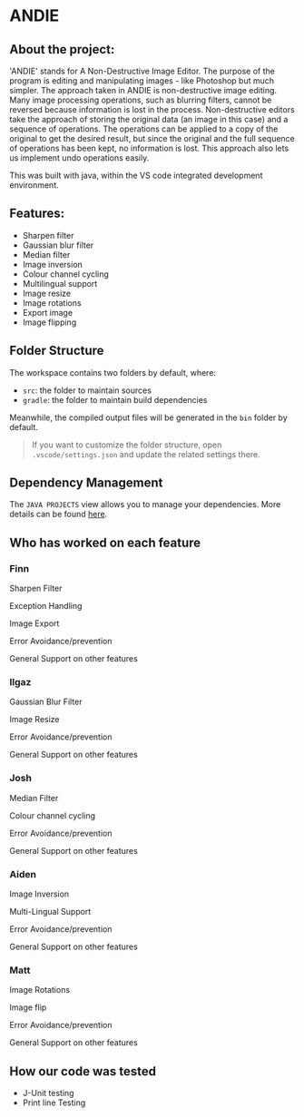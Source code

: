 #  **ANDIE**
## About the project:

'ANDIE' stands for A Non-Destructive Image Editor. The purpose of the program is editing and manipulating images - like Photoshop but much simpler. The approach taken in ANDIE is non-destructive image editing. Many image processing operations, such as blurring filters, cannot be reversed because information is lost in the process. Non-destructive editors take the approach of storing the original data (an image in this case) and a sequence of operations. The operations can be applied to a copy of the original to get the desired result, but since the original and the full sequence of operations has been kept, no information is lost. This approach also lets us implement undo operations easily.

This was built with java, within the VS code integrated development environment.

## Features:
* Sharpen filter
* Gaussian blur filter
* Median filter
* Image inversion
* Colour channel cycling
* Multilingual support
* Image resize
* Image rotations
* Export image
* Image flipping

## Folder Structure

The workspace contains two folders by default, where:

- `src`: the folder to maintain sources
- `gradle`: the folder to maintain build dependencies

Meanwhile, the compiled output files will be generated in the `bin` folder by default.

> If you want to customize the folder structure, open `.vscode/settings.json` and update the related settings there.

## Dependency Management

The `JAVA PROJECTS` view allows you to manage your dependencies. More details can be found [here](https://github.com/microsoft/vscode-java-dependency#manage-dependencies).

## Who has worked on each feature

### Finn
Sharpen Filter

Exception Handling

Image Export

Error Avoidance/prevention

General Support on other features

### Ilgaz
Gaussian Blur Filter

Image Resize

Error Avoidance/prevention

General Support on other features

### Josh
Median Filter

Colour channel cycling

Error Avoidance/prevention

General Support on other features

### Aiden
Image Inversion

Multi-Lingual Support

Error Avoidance/prevention

General Support on other features

### Matt
Image Rotations

Image flip

Error Avoidance/prevention

General Support on other features

## How our code was tested
* J-Unit testing
* Print line Testing